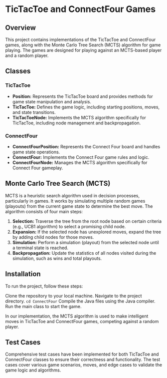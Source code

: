 # TicTacToe and ConnectFour Games

## Overview
This project contains implementations of the TicTacToe and ConnectFour games, along with the Monte Carlo Tree Search (MCTS) algorithm for game playing. The games are designed for playing against an MCTS-based player and a random player.

## Classes
### TicTacToe
- **Position:** Represents the TicTacToe board and provides methods for game state manipulation and analysis.
- **TicTacToe:** Defines the game logic, including starting positions, moves, and state transitions.
- **TicTacToeNode:** Implements the MCTS algorithm specifically for TicTacToe, including node management and backpropagation.

### ConnectFour
- **ConnectFourPosition:** Represents the Connect Four board and handles game state operations.
- **ConnectFour:** Implements the Connect Four game rules and logic.
- **ConnectFourNode:** Manages the MCTS algorithm specifically for Connect Four gameplay.

## Monte Carlo Tree Search (MCTS)
MCTS is a heuristic search algorithm used in decision processes, particularly in games. It works by simulating multiple random games (playouts) from the current game state to determine the best move. The algorithm consists of four main steps:
1. **Selection:** Traverse the tree from the root node based on certain criteria (e.g., UCB1 algorithm) to select a promising child node.
2. **Expansion:** If the selected node has unexplored moves, expand the tree by adding child nodes for those moves.
3. **Simulation:** Perform a simulation (playout) from the selected node until a terminal state is reached.
4. **Backpropagation:** Update the statistics of all nodes visited during the simulation, such as wins and total playouts.

## Installation
To run the project, follow these steps:

Clone the repository to your local machine.
Navigate to the project directory. `cd ConnectFour`
Compile the Java files using the Java compiler.
Run the main class to start the game.
   

In our implementation, the MCTS algorithm is used to make intelligent moves in TicTacToe and ConnectFour games, competing against a random player.

## Test Cases
Comprehensive test cases have been implemented for both TicTacToe and ConnectFour classes to ensure their correctness and functionality. The test cases cover various game scenarios, moves, and edge cases to validate the game logic and algorithms.
